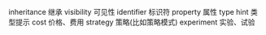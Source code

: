 inheritance 继承
visibility  可见性
identifier  标识符
property    属性
type hint   类型提示
cost        价格、费用
strategy    策略(比如策略模式)
experiment  实验、试验
